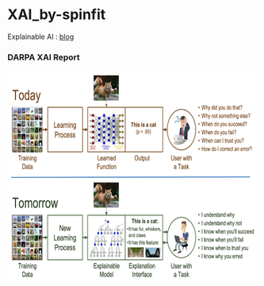 # XAI_by-spinfit
Explainable AI : [blog](https://medium.com/daria-blog/%EC%84%A4%EB%AA%85%EA%B0%80%EB%8A%A5%ED%95%9C-%EC%9D%B8%EA%B3%B5%EC%A7%80%EB%8A%A5-explanable-ai-xai-%EC%9D%B4%EB%9E%80-4e51d9e7bb59)    

### DARPA XAI Report  
<img src="https://github.com/min0355/XAI_by-spinfit/blob/main/picture/DARPA_XAI.png" width="700" height="422"/>    
